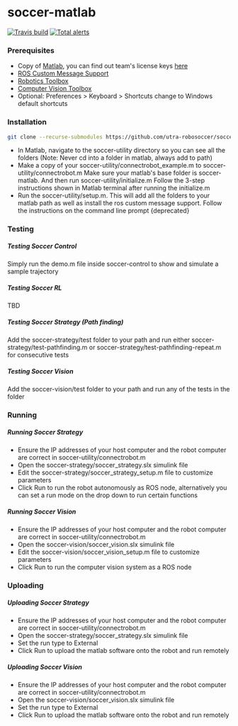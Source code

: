 # soccer-matlab
[![Travis build](https://travis-ci.org/utra-robosoccer/soccer-matlab.svg?branch=master)](https://travis-ci.org/utra-robosoccer/soccer-matlab)
[![Total alerts](https://img.shields.io/lgtm/alerts/g/utra-robosoccer/soccer-embedded.svg?logo=lgtm&logoWidth=18)](https://lgtm.com/projects/g/utra-robosoccer/soccer-embedded/alerts/)


### Prerequisites
- Copy of [Matlab](https://www.mathworks.com/support/install-matlab.html), you can find out team's license keys [here](http://utrahumanoid.ca/software-documentation/)
- [ROS Custom Message Support](https://www.mathworks.com/help/robotics/ug/ros-custom-message-support.html)
- [Robotics Toolbox](http://petercorke.com/wordpress/toolboxes/robotics-toolbox)
- [Computer Vision Toolbox](http://petercorke.com/wordpress/toolboxes/machine-vision-toolbox)
- Optional: Preferences > Keyboard > Shortcuts change to Windows default shortcuts

### Installation
```bash
git clone --recurse-submodules https://github.com/utra-robosoccer/soccer-matlab
```
- In Matlab, navigate to the soccer-utility directory so you can see all the folders (Note: Never cd into a folder in matlab, always add to path)
- Make a copy of your soccer-utility/connectrobot_example.m to soccer-utility/connectrobot.m
Make sure your matlab's base folder is soccer-matlab. And then run soccer-utility/initialize.m
Follow the 3-step instructions shown in Matlab terminal after running the initialize.m
- Run the soccer-utility/setup.m. This will add all the folders to your matlab path as well as install the ros custom message support. Follow the instructions on the command line prompt {deprecated}

### Testing

##### Testing Soccer Control
Simply run the demo.m file inside soccer-control to show and simulate a sample trajectory
##### Testing Soccer RL
TBD
##### Testing Soccer Strategy (Path finding)
Add the soccer-strategy/test folder to your path and run either soccer-strategy/test-pathfinding.m or soccer-strategy/test-pathfinding-repeat.m for consecutive tests
##### Testing Soccer Vision
Add the soccer-vision/test folder to your path and run any of the tests in the folder

### Running
##### Running Soccer Strategy
- Ensure the IP addresses of your host computer and the robot computer are correct in soccer-utility/connectrobot.m
- Open the soccer-strategy/soccer_strategy.slx simulink file
- Edit the soccer-strategy/soccer_strategy_setup.m file to customize parameters
- Click Run to run the robot autonomously as ROS node, alternatively you can set a run mode on the drop down to run certain functions
##### Running Soccer Vision
- Ensure the IP addresses of your host computer and the robot computer are correct in soccer-utility/connectrobot.m
- Open the soccer-vision/soccer_vision.slx simulink file
- Edit the soccer-vision/soccer_vision_setup.m file to customize parameters
- Click Run to run the computer vision system as a ROS node

### Uploading
##### Uploading Soccer Strategy
- Ensure the IP addresses of your host computer and the robot computer are correct in soccer-utility/connectrobot.m
- Open the soccer-strategy/soccer_strategy.slx simulink file
- Set the run type to External
- Click Run to upload the matlab software onto the robot and run remotely
##### Uploading Soccer Vision
- Ensure the IP addresses of your host computer and the robot computer are correct in soccer-utility/connectrobot.m
- Open the soccer-vision/soccer_vision.slx simulink file
- Set the run type to External
- Click Run to upload the matlab software onto the robot and run remotely
